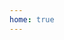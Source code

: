 ```yaml
---
home: true
---
```

<PostItem 
  v-for="post in posts"
  :key="post.date"
  v-bind:title="post.title"
  v-bind:to="post.path"
  v-bind:date="post.date"
  v-bind:description="post.description"
/>

<script>
export default {
    computed: {
        posts() {
            return this.$site.pages
            .filter((page) => page.path.startsWith("/blog/"))
            .map((page) => ({
                title: page.title,
                path: page.path,
                date: new Date(page.frontmatter.date),
                description: page.frontmatter.description,
                tags: page.frontmatter.tags,
            }))
            .sort((a, b) => b.date - a.date);
        }
    }
}
</script>
